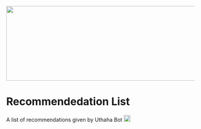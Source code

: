 <a href="https://telegra.ph/file/079d598494d7fbaefcc5d.png"> <img src="https://telegra.ph/file/079d598494d7fbaefcc5d.png" height="200" width="3000"></a> 

# Recommendedation List
A list of recommendations given by Uthaha Bot 
  <a href="https://img.shields.io/badge/Utaha%20Senpai%20Bot-Open%20in%20Telegram-red"> <img src="https://img.shields.io/badge/Utaha%20Bot-Open%20in%20Telegram-red" height="18"></a> 

